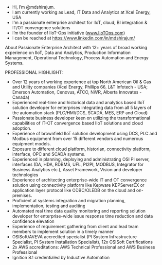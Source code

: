 - Hi, I’m @mdshirajum. 
- I am currently working as Lead, IT Data and Analytics at Xcel Energy, USA 
- I'm a passionate enterprise architect for IIoT, cloud, BI integration & IT/OT convergence solutions
- I’m the founder of IIoT-Ops initiative (www.IIoTOps.com)
- I can be reached at https://www.linkedin.com/in/mdshirajum/

About
Passionate Enterprise Architect with 12+ years of broad working experience on IIoT, Data and Analytics, Production Information Management, Operational Technology, Process Automation and Energy Systems.

PROFESSIONAL HIGHLIGHT:
- Over 12 years of working experience at top North American Oil & Gas and Utility companies (Xcel Energy, Phillips 66, L&T Infotech - USA; Emerson Automation, Cenovus, ATCO, NWR, Alberta Innovates - Canada)
- Experienced real-time and historical data and analytics based IIoT solution developer for enterprises integrating data from all 5 layers of the automation stack (PLC/HMI/DCS, SCADA, MES, ERP and Cloud)
- Passionate business developer keen on utilizing the transformational capabilities of IT-OT convergence based IIoT solutions and cloud adoption.
- Experience of brownfield IIoT solution development using DCS, PLC and Modbus equipment from over 15 different vendors and numerous equipment models.
- Exposure to different cloud platform, historian, connectivity platform, interface, OPC and SCADA systems.
- Experienced in planning, deploying and administrating OSI PI server, interfaces (DA, HDA, RDBMS, UFL, PI2PI, MODBUS, Integrator for Business Analytics etc.), Asset Framework, Vision and developer technologies
- Experience of architecting enterprise-wide IT and OT convergence solution using connectivity platform like Kepware KEPServerEX or application layer protocol like ODBC/OLEDB on the cloud and on-premises.
- Proficient at systems integration and migration planning, implementation, testing and auditing
- Automated real time data quality monitoring and reporting solution developer for enterprise-wide issue response time reduction and data confidence elevation
- Experience of requirement gathering from client and lead team members to implement solution in a timely manner
- OSISoft/AVEVA accredited specialist (PI System Infrastructure Specialist, PI System Installation Specialist), 12x OSISoft Certifications
- 2x AWS accreditations: AWS Technical Professional and AWS Business Professional
- Ignition 8.1 credentialed by Inductive Automation

